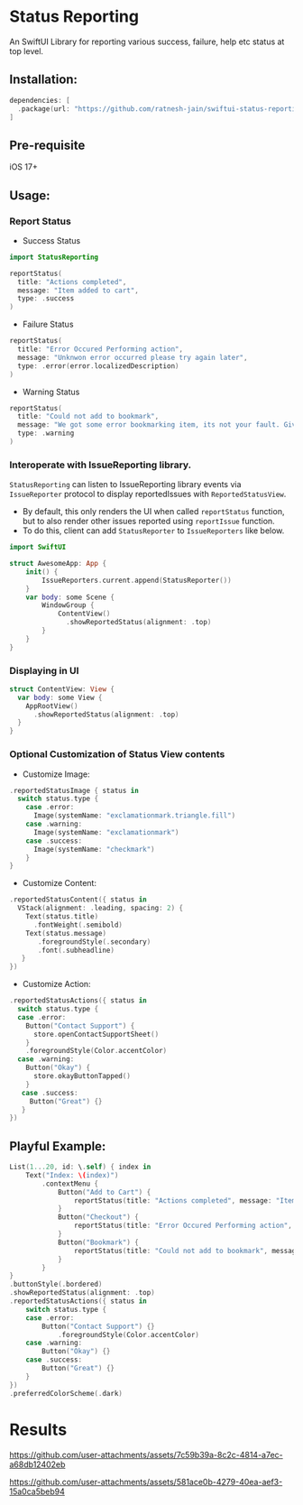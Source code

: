 # Status Reporting
An SwiftUI Library for reporting various success, failure, help etc status at top level.

## Installation:
```swift
dependencies: [
  .package(url: "https://github.com/ratnesh-jain/swiftui-status-reporting", .upToNextMajor("0.0.1")
]
```

## Pre-requisite 
iOS 17+


## Usage:
### Report Status
- Success Status
```swift
import StatusReporting

reportStatus(
  title: "Actions completed",
  message: "Item added to cart",
  type: .success
)
```
- Failure Status
```swift
reportStatus(
  title: "Error Occured Performing action",
  message: "Unknwon error occurred please try again later",
  type: .error(error.localizedDescription)
)
```
- Warning Status
```swift
reportStatus(
  title: "Could not add to bookmark",
  message: "We got some error bookmarking item, its not your fault. Give it another try.",
  type: .warning
)
```

### Interoperate with IssueReporting library.
`StatusReporting` can listen to IssueReporting library events via `IssueReporter` protocol to display reportedIssues with `ReportedStatusView`.
- By default, this only renders the UI when called `reportStatus` function, but to also render other issues reported using `reportIssue` function.
- To do this, client can add `StatusReporter` to `IssueReporters` like below.

```swift
import SwiftUI

struct AwesomeApp: App {
    init() {
        IssueReporters.current.append(StatusReporter())
    }
    var body: some Scene {
        WindowGroup {
            ContentView()
              .showReportedStatus(alignment: .top)
        }
    }
}

```

### Displaying in UI
```swift
struct ContentView: View {
  var body: some View {
    AppRootView()
      .showReportedStatus(alignment: .top)
  }
}
```

### Optional Customization of Status View contents
- Customize Image:
```swift
.reportedStatusImage { status in
  switch status.type {
    case .error:
      Image(systemName: "exclamationmark.triangle.fill")
    case .warning:
      Image(systemName: "exclamationmark")
    case .success:
      Image(systemName: "checkmark")
    }
}
```
- Customize Content:
```swift
.reportedStatusContent({ status in
  VStack(alignment: .leading, spacing: 2) {
    Text(status.title)
      .fontWeight(.semibold)
    Text(status.message)
       .foregroundStyle(.secondary)
       .font(.subheadline)
   }
})
```
- Customize Action:
```swift
.reportedStatusActions({ status in
  switch status.type {
  case .error:
    Button("Contact Support") {
      store.openContactSupportSheet()
    }
    .foregroundStyle(Color.accentColor)
  case .warning:
    Button("Okay") {
      store.okayButtonTapped()
    }
   case .success:
     Button("Great") {}
   }
})
```

## Playful Example:
```swift
List(1...20, id: \.self) { index in
    Text("Index: \(index)")
        .contextMenu {
            Button("Add to Cart") {
                reportStatus(title: "Actions completed", message: "Item added to cart", type: .success)
            }
            Button("Checkout") {
                reportStatus(title: "Error Occured Performing action", message: "Unknwon error occurred please try again later", type: .error(""))
            }
            Button("Bookmark") {
                reportStatus(title: "Could not add to bookmark", message: "We got some error bookmarking item, its not your fault. Give it another try.", type: .warning)
            }
        }
}
.buttonStyle(.bordered)
.showReportedStatus(alignment: .top)
.reportedStatusActions({ status in
    switch status.type {
    case .error:
        Button("Contact Support") {}
            .foregroundStyle(Color.accentColor)
    case .warning:
        Button("Okay") {}
    case .success:
        Button("Great") {}
    }
})
.preferredColorScheme(.dark)
```

# Results

https://github.com/user-attachments/assets/7c59b39a-8c2c-4814-a7ec-a68db12402eb

https://github.com/user-attachments/assets/581ace0b-4279-40ea-aef3-15a0ca5beb94

